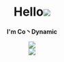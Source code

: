 <div align="center" font-size="48px"><h1>
  <strong>Hello</strong><img src="https://i0.hdslb.com/bfs/garb/item/522cfc3b4ace5ec899909e4de28fd9b3b0b22059.png@32w_32h.webp"></img>
</h1></div>
<p align="center">
  <strong>I'm Co丶Dynamic</strong>
</p>
<div align="center">
  <img src="https://github-readme-stats.vercel.app/api?username=contionability&show_icons=true&theme=tokyonight"></img>
</div>
<div align="center">
  <img src="https://metrics.lecoq.io/contionability?template=classic&isocalendar=1&languages=1&stars=1&lines=1&isocalendar.duration=half-year&languages.limit=8&languages.sections=most-used&languages.colors=github&languages.threshold=0%25&languages.indepth=false&languages.recent.load=300&languages.recent.days=14&stars.limit=4&config.timezone=Asia%2FShanghai"></img>
</div>
